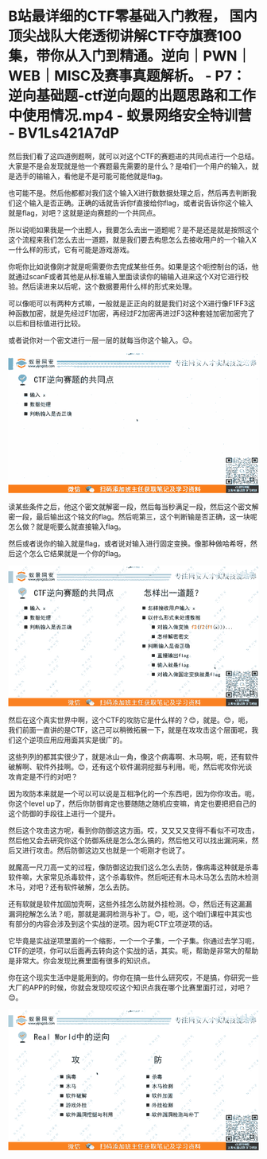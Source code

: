 # B站最详细的CTF零基础入门教程， 国内顶尖战队大佬透彻讲解CTF夺旗赛100集，带你从入门到精通。逆向｜PWN｜WEB｜MISC及赛事真题解析。 - P7：逆向基础题-ctf逆向题的出题思路和工作中使用情况.mp4 - 蚁景网络安全特训营 - BV1Ls421A7dP

然后我们看了这四道例题啊，就可以对这个CTF的赛题进的共同点进行一个总结。大家是不是会发现就是他一个赛题最先需要的是什么？是咱们一个用户的输入，就是选手的输输入，看他是不是可能可能他就是flag。

也可能不是。然后他都都对我们这个输入X进行数数据处理之后，然后再去判断我们这个输入是否正确。正确的话就告诉你f直接给你flag，或者说告诉你这个输入就是flag，对吧？这就是逆向赛题的一个共同点。

所以说呃如果我是一个出题人，我要怎么去出一道题呢？是不是还是就是按照这个这个流程来我们怎么去出一道题，就是我们要去构思怎么去接收用户的一个输入X一什么样的形式，它有可能是游戏游戏。

你呃你比如说像刚才就是呃需要你去完成某些任务。如果是这个呃控制台的话，他就通过scanF或者其他是从标准输入里面读读你的输输入进来这个X对它进行校验。然后读进来以后呢，这个数据要用什么样的形式来处理。

可以像呃可以有两种方式嘛，一般就是正正向的就是我们对这个X进行像F1FF3这种函数加密，就是先经过F1加密，再经过F2加密再进过F3这种套娃加密加密完了以后和目标值进行比较。

或者说你对一个密文进行一层一层的就每当你这个输入。😊。

![](img/d248ee1d5b67d86f5422357bda8aac64_1.png)

读某些条件之后，他这个密文就解密一段，然后每当秒满足一段，然后这个密文解密一段，最后输出这个铭文的flag。然后呃第三，这个判断输是否正确，这一块呢怎么做？就是呃要么就直接输入flag。

然后或者说你的输入就是flag，或者说对输入进行固定变换。像那种做哈希呀，然后这个怎么它结果就是一个你的flag。



![](img/d248ee1d5b67d86f5422357bda8aac64_3.png)

然后在这个真实世界中啊，这个CTF的攻防它是什么样的？😊，就是。😊，呃，我们前面一直讲的是CTF，这己可以稍微拓展一下，就是在攻攻击这个层面呢，我们这个逆项应用应用面其实是很广的。

这些列列的都其实很少了，就是冰山一角，像这个病毒啊、木马啊，呃，还有软件破解啊、软件外挂啊。😊，还有这个软件漏洞挖掘与利用。呃，然后呢攻你光谈攻肯定是不行的对吧？

因为攻防本来就是一个可以可以说是互相净化的一个东西吧，因为你你攻击。呃，你这个level up了，然后你防御肯定也要随随之随机应变嘛，肯定也要把把自己的这个防御的手段往上进行一个提升。

然后这个攻击这方呢，看到你防御这这方面。哎，又又又又变得不看似不可攻击，然后他又会去研究你这个防御系统是怎么怎么搞的，然后他又可以找出漏洞来，然后又进行攻击。然后防御这边又也就是一个呃刚才也说了。

就魔高一尺刀高一丈的过程，像防御这边我们这么怎么去防，像病毒这种就是杀毒软件嘛，大家常见杀毒软件，这个杀毒软件。然后呃还有木马木马怎么去防木检测木马，对吧？还有软件破解，怎么去防。

还有软就是软件加固加壳啊，这些外挂怎么防就外挂检测。😊，然后还有这漏漏漏洞挖解怎么法？呃，那就是漏洞检测与补丁。😊，呃，这个咱们课程中其实也有部分的内容会涉及到这个实战的逆项。因为呃CTF立项逆项的话。

它毕竟是实战逆项里面的一个缩影，一个一个子集，一个子集。你通过去学习呃，CTF的逆项，你可以后面再去转向这个实战的话，其实。呃，帮助是非常大的帮助是非常大。你会发现比赛里面有很多的知识点。

你在这个现实生活中是能用到的。你你在搞一些什么研究哎，不是搞，你研究一些大厂的APP的时候，你就会发现哎哎这个知识点我在哪个比赛里面打过，对吧？😊。



![](img/d248ee1d5b67d86f5422357bda8aac64_5.png)